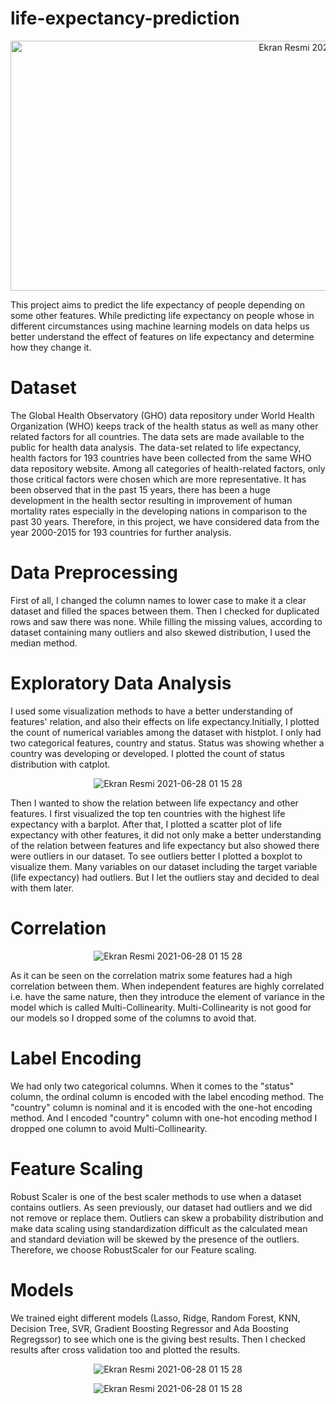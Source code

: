 # life-expectancy-prediction
<p align="center"> 
   <img width="1000" height="400" alt="Ekran Resmi 2021-06-28 01 15 28" src="https://user-images.githubusercontent.com/52889449/143092733-90e1665f-5de4-4eae-9fe6-6b7f4c462e2c.jpg">
</p>

This project aims to predict the life expectancy of people depending on some other features. While predicting life expectancy on people whose in different circumstances using machine learning models on data helps us better understand the effect of features on life expectancy and determine how they change it.

# Dataset

The Global Health Observatory (GHO) data repository under World Health Organization (WHO) keeps track of the health status as well as many other related factors for all countries. The data sets are made available to the public for health data analysis. The data-set related to life expectancy, health factors for 193 countries have been collected from the same WHO data repository website. Among all categories of health-related factors, only those critical factors were chosen which are more representative. It has been observed that in the past 15 years, there has been a huge development in the health sector resulting in improvement of human mortality rates especially in the developing nations in comparison to the past 30 years. Therefore, in this project, we have considered data from the year 2000-2015 for 193 countries for further analysis.

# Data Preprocessing

First of all, I changed the column names to lower case to make it a clear dataset and filled the spaces between them. Then I checked for duplicated rows and saw there was none. While filling the missing values, according to dataset containing many outliers and also skewed distribution, I used the median method.

# Exploratory Data Analysis

I used some visualization methods to have a better understanding of features' relation, and also their effects on life expectancy.Initially, I plotted the count of numerical variables among the dataset with histplot. I only had two categorical features, country and status. Status was showing whether a country was developing or developed. I plotted the count of status distribution with catplot.

<p align="center"> 
   <img alt="Ekran Resmi 2021-06-28 01 15 28" src="https://user-images.githubusercontent.com/87663976/143217634-99cb184b-1684-4c50-b22c-88733deeb62e.png">
</p>
Then I wanted to show the relation between life expectancy and other features. I first visualized the top ten countries with the highest life expectancy with a barplot. After that, I plotted a scatter plot of life expectancy with other features, it did not only make a better understanding of the relation between features and life expectancy but also showed there were outliers in our dataset. To see outliers better I plotted a boxplot to visualize them. Many variables on our dataset including the target variable (life expectancy) had outliers. But I let the outliers stay and decided to deal with them later.

# Correlation 

<p align="center"> 
   <img alt="Ekran Resmi 2021-06-28 01 15 28" src="https://user-images.githubusercontent.com/87663976/143219223-4451b45d-d5ab-4aaa-86a4-37caf145171a.png">
</p>

As it can be seen on the correlation matrix some features had a high correlation between them. When independent features are highly correlated i.e. have the same nature, then they introduce the element of variance in the model which is called Multi-Collinearity. Multi-Collinearity is not good for our models so I dropped some of the columns to avoid that.

# Label Encoding
We had only two categorical columns. When it comes to the "status" column, the ordinal column is encoded with the label encoding method. The "country" column is nominal and it is encoded with the one-hot encoding method. And I encoded "country" column with one-hot encoding method I dropped one column to avoid Multi-Collinearity.

# Feature Scaling
Robust Scaler is one of the best scaler methods to use when a dataset contains outliers. As seen previously, our dataset had outliers and we did not remove or replace them. Outliers can skew a probability distribution and make data scaling using standardization difficult as the calculated mean and standard deviation will be skewed by the presence of the outliers. Therefore, we choose RobustScaler for our Feature scaling.

# Models 
We trained eight different models (Lasso, Ridge, Random Forest, KNN, Decision Tree, SVR, Gradient Boosting Regressor and Ada Boosting Regregssor) to see which one is the giving best results. Then I checked results after cross validation too and plotted the results.

<p align="center"> 
   <img alt="Ekran Resmi 2021-06-28 01 15 28" src="https://user-images.githubusercontent.com/87663976/143230048-15c01952-afb2-42e7-b89c-47343a3d0353.png">
</p>

<p align="center"> 
   <img alt="Ekran Resmi 2021-06-28 01 15 28" src="https://user-images.githubusercontent.com/87663976/143229476-dfa19181-73d5-4a0b-8919-763ec6d82cc6.png">
</p>
